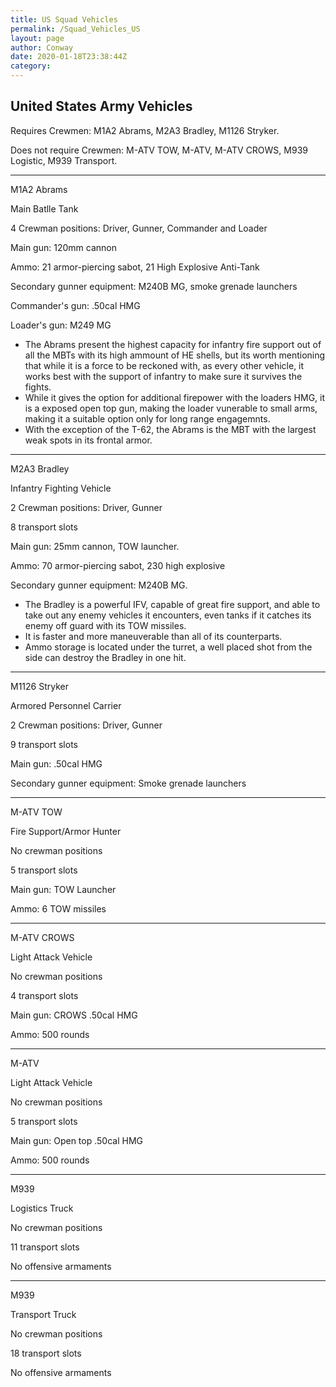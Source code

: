 ```yaml
---
title: US Squad Vehicles
permalink: /Squad_Vehicles_US
layout: page
author: Conway
date: 2020-01-18T23:38:44Z
category: 
---
```

## United States Army Vehicles

Requires Crewmen: M1A2 Abrams, M2A3 Bradley, M1126 Stryker.

Does not require Crewmen: M-ATV TOW, M-ATV, M-ATV CROWS, M939 Logistic, M939 Transport.

---

M1A2 Abrams

Main Batlle Tank

4 Crewman positions: Driver, Gunner, Commander and Loader

Main gun: 120mm cannon

Ammo: 21 armor-piercing sabot, 21 High Explosive Anti-Tank

Secondary gunner equipment: M240B MG, smoke grenade launchers

Commander's gun: .50cal HMG

Loader's gun: M249 MG

  - The Abrams present the highest capacity for infantry fire support out of all the MBTs with its high ammount of HE shells, but its worth mentioning that while it is a force to be reckoned with, as every other vehicle, it works best with the support of infantry to make sure it survives the fights.
  - While it gives the option for additional firepower with the loaders HMG, it is a exposed open top gun, making the loader vunerable to small arms, making it a suitable option only for long range engagemnts.
  - With the exception of the T-62, the Abrams is the MBT with the largest weak spots in its frontal armor.

---

M2A3 Bradley

Infantry Fighting Vehicle

2 Crewman positions: Driver, Gunner

8 transport slots

Main gun: 25mm cannon, TOW launcher.

Ammo: 70 armor-piercing sabot, 230 high explosive

Secondary gunner equipment: M240B MG.

  - The Bradley is a powerful IFV, capable of great fire support, and able to take out any enemy vehicles it encounters, even tanks if it catches its enemy off guard with its TOW missiles.
  - It is faster and more maneuverable than all of its counterparts.
  - Ammo storage is located under the turret, a well placed shot from the side can destroy the Bradley in one hit.

---

M1126 Stryker

Armored Personnel Carrier

2 Crewman positions: Driver, Gunner

9 transport slots

Main gun: .50cal HMG

Secondary gunner equipment: Smoke grenade launchers

---

M-ATV TOW

Fire Support/Armor Hunter

No crewman positions

5 transport slots

Main gun: TOW Launcher

Ammo: 6 TOW missiles

---

M-ATV CROWS

Light Attack Vehicle

No crewman positions

4 transport slots

Main gun: CROWS .50cal HMG

Ammo: 500 rounds

---

M-ATV

Light Attack Vehicle

No crewman positions

5 transport slots

Main gun: Open top .50cal HMG

Ammo: 500 rounds

---

M939

Logistics Truck

No crewman positions

11 transport slots

No offensive armaments

---

M939

Transport Truck

No crewman positions

18 transport slots

No offensive armaments